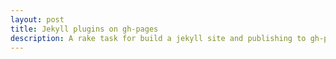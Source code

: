 ```yaml
---
layout: post
title: Jekyll plugins on gh-pages
description: A rake task for build a jekyll site and publishing to gh-pages
---
```

